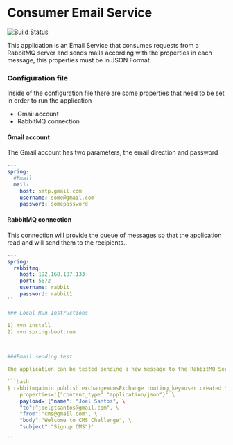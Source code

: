 # Consumer Email Service
[![Build Status](https://travis-ci.org/joelgtsantos/cms-users-admin.svg?branch=master)](https://travis-ci.org/joelgtsantos/cms-users-admin)


This application is an Email Service that consumes requests from a RabbitMQ server and sends mails according with the properties in each message, this properties must be in JSON Format.


### Configuration file

Inside of the configuration file there are some properties that need to be set in order to run the application

- Gmail account
- RabbitMQ connection


#### Gmail account

The Gmail account has two parameters, the email direction and password

```yml
---
spring:
  #Email
  mail:
    host: smtp.gmail.com
    username: some@gmail.com
    password: somepassword
```


#### RabbitMQ connection
This connection will provide the queue of messages so that the application read and will send them to the recipients..

```yml
---
spring:
  rabbitmq:
    host: 192.168.187.133
    port: 5672
    username: rabbit
    password: rabbit1
``

### Local Run Instructions

1) mvn install
2) mvn spring-boot:run


 
###Email sending test

The application can be tested sending a new message to the RabbitMQ Server using a terminale

```bash$ rabbitmqadmin publish exchange=cmsExchange routing_key=user.created \
    properties='{"content_type":"application/json"}' \
    payload='{"name": "Joel Santos", \
    "to":"joelgtsantos@gmail.com", \ 
    "from":"cms@gmail.com", \
    "body":"Welcome to CMS Challenge", \
    "subject":"Signup CMS"}'

``

 
 
